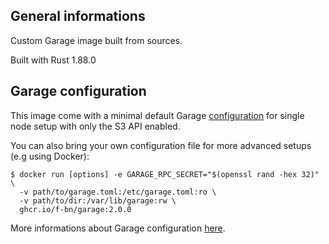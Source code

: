 ## General informations

Custom Garage image built from sources.

Built with Rust 1.88.0

## Garage configuration

This image come with a minimal default Garage [configuration](./garage.default.toml) for single node setup with only the S3 API enabled.

You can also bring your own configuration file for more advanced setups (e.g using Docker):

```shell
$ docker run [options] -e GARAGE_RPC_SECRET="$(openssl rand -hex 32)" \
  -v path/to/garage.toml:/etc/garage.toml:ro \
  -v path/to/dir:/var/lib/garage:rw \
  ghcr.io/f-bn/garage:2.0.0
```

More informations about Garage configuration [here](https://garagehq.deuxfleurs.fr/documentation/reference-manual/configuration/).